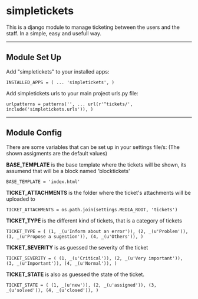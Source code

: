 # simpletickets

This is a django module to manage ticketing between the users and the staff.
In a simple, easy and usefull way.

---

## Module Set Up

Add "simpletickets" to your installed apps:

`INSTALLED_APPS = (
    ...
    'simpletickets',
    )`


Add simpletickets urls to your main project urls.py file:

`urlpatterns = patterns('',
    ...
    url(r'^tickets/', include('simpletickets.urls')),
    )`

---

## Module Config

There are some variables that can be set up in your settings file/s:
(The shown assigments are the default values)

**BASE_TEMPLATE** is the base template where the tickets will be shown, its assumend that will be a block named 'blocktickets'

`BASE_TEMPLATE = 'index.html'`

**TICKET_ATTACHMENTS** is the folder where the ticket's attachments will be uploaded to

`TICKET_ATTACHMENTS = os.path.join(settings.MEDIA_ROOT, 'tickets')`

**TICKET_TYPE** is the different kind of tickets, that is a category of tickets

`TICKET_TYPE = (
        (1, _(u'Inform about an error')),
        (2, _(u'Problem')),
        (3, _(u'Propose a sugestion')),
        (4, _(u'Others')),
        )`

**TICKET_SEVERITY** is as guessed the severity of the ticket

`TICKET_SEVERITY = (
        (1, _(u'Critical')),
        (2, _(u'Very important')),
        (3, _(u'Important')),
        (4, _(u'Normal')),
        )`

**TICKET_STATE**  is also as guessed the state of the ticket.

`TICKET_STATE = (
        (1, _(u'new')),
        (2, _(u'assigned')),
        (3, _(u'solved')),
        (4, _(u'closed')),
        )`
